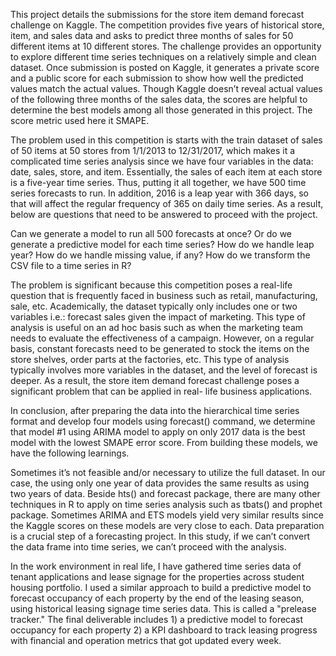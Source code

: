 This project details the submissions for the store item demand forecast challenge on Kaggle. The competition provides five years of historical store, item, and sales data and asks to predict three months of sales for 50 different items at 10 different stores. The challenge provides an opportunity to explore different time series techniques on a relatively simple and clean dataset. Once submission is posted on Kaggle, it generates a private score and a public score for each submission to show how well the predicted values match the actual values. Though Kaggle doesn’t reveal actual values of the following three months of the sales data, the scores are helpful to determine the best models among all those generated in this project. The score metric used here it SMAPE.

The problem used in this competition is starts with the train dataset of sales of 50 items at 50 stores from 1/1/2013 to 12/31/2017, which makes it a complicated time series analysis since we have four variables in the data: date, sales, store, and item. Essentially, the sales of each item at each store is a five-year time series. Thus, putting it all together, we have 500 time series forecasts to run. In addition, 2016 is a leap year with 366 days, so that will affect the regular frequency of 365 on daily time series. As a result, below are questions that need to be answered to proceed with the project.

Can we generate a model to run all 500 forecasts at once? Or do we generate a predictive model for each time series?
How do we handle leap year?
How do we handle missing value, if any?
How do we transform the CSV file to a time series in R?

The problem is significant because this competition poses a real-life question that is frequently faced in business such as retail, manufacturing, sale, etc. Academically, the dataset typically only includes one or two variables i.e.: forecast sales given the impact of marketing. This type of analysis is useful on an ad hoc basis such as when the marketing team needs to evaluate the effectiveness of a campaign. However, on a regular basis, constant forecasts need to be generated to stock the items on the store shelves, order parts at the factories, etc. This type of analysis typically involves more variables in the dataset, and the level of forecast is deeper. As a result, the store item demand forecast challenge poses a significant problem that can be applied in real- life business applications.

In conclusion, after preparing the data into the hierarchical time series format and develop four models using forecast() command, we determine that model #1 using ARIMA model to apply on only 2017 data is the best model with the lowest SMAPE error score. From building these models, we have the following learnings.

Sometimes it’s not feasible and/or necessary to utilize the full dataset. In our case, the using only one year of data provides the same results as using two years of data.
Beside hts() and forecast package, there are many other techniques in R to apply on time series analysis such as tbats() and prophet package.
Sometimes ARIMA and ETS models yield very similar results since the Kaggle scores on these models are very close to each.
Data preparation is a crucial step of a forecasting project. In this study, if we can’t convert the data frame into time series, we can’t proceed with the analysis.

In the work environment in real life, I have gathered time series data of tenant applications and lease signage for the properties across student housing portfolio. I used a similar approach to build a predictive model to forecast occupancy of each property by the end of the leasing season, using historical leasing signage time series data. This is called a "prelease tracker." The final deliverable includes 1) a predictive model to forecast occupancy for each property 2) a KPI dashboard to track leasing progress with financial and operation metrics that got updated every week.
